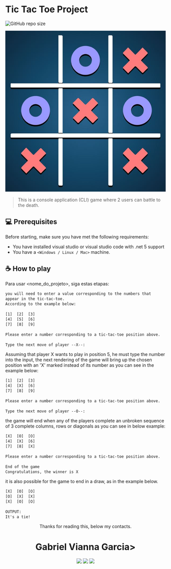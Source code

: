 # Tic Tac Toe Project

![GitHub repo size](https://img.shields.io/github/repo-size/iuricode/README-template?style=for-the-badge)

<img src="https://github.com/gabrielvgarcia/Tic-tac-toe/blob/main/Tic-tac-toe.Domain/Images/tictactoe.jpeg" alt="tictactoe">

> This is a console application (CLI) game where 2 users can battle to the death.

## 💻 Prerequisites

Before starting, make sure you have met the following requirements:
* You have installed visual studio or visual studio code with .net 5 support
* You have a `<Windows / Linux / Mac>` machine.

## ☕ How to play <Tic tac toe>

Para usar <nome_do_projeto>, siga estas etapas:

```
you will need to enter a value corresponding to the numbers that appear in the tic-tac-toe.
According to the example below:

[1]  [2]  [3]
[4]  [5]  [6]
[7]  [8]  [9]

Please enter a number corresponding to a tic-tac-toe position above.

Type the next move of player --X--:
```
Assuming that player X wants to play in position 5, he must type the number into the input, the next rendering of the game will bring up the chosen position with an 'X' marked instead of its number as you can see in the example below:

```
[1]  [2]  [3]
[4]  [X]  [6]
[7]  [8]  [9]

Please enter a number corresponding to a tic-tac-toe position above.

Type the next move of player --O--:
```

the game will end when any of the players complete an unbroken sequence of 3 complete columns, rows or diagonals as you can see in below example:
```
[X]  [O]  [O]
[4]  [X]  [6]
[7]  [8]  [X]

Please enter a number corresponding to a tic-tac-toe position above.

End of the game
Congratulations, the winner is X
```
it is also possible for the game to end in a draw, as in the example below.
```
[X]  [O]  [O]
[O]  [X]  [X]
[X]  [O]  [O]

OUTPUT:
It's a tie!
```
<div align="center">
  <p>Thanks for reading this, below my contacts.</p>
  <h1>Gabriel Vianna Garcia>
</div>

<p align="center">
  <a href="https://instagram.com/gabrvgarcia" target="_blank"><img src="https://img.shields.io/badge/-Instagram-%23E4405F?style=for-the-badge&logo=instagram&logoColor=white" target="_blank"></a>
  <a href = "mailto:vianna.gabriel.garcia@gmail.com"><img src="https://img.shields.io/badge/-Gmail-%23333?style=for-the-badge&logo=gmail&logoColor=white" target="_blank"></a>
  <a href="https://www.linkedin.com/in/gabriel-vianna-garcia-92a0a6108/" target="_blank"><img src="https://img.shields.io/badge/-LinkedIn-%230077B5?style=for-the-badge&logo=linkedin&logoColor=white" target="_blank"></a> 
</p>  
